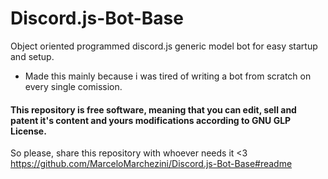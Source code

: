 # Discord.js-Bot-Base
Object oriented programmed discord.js generic model bot for easy startup and setup.

- Made this mainly because i was tired of writing a bot from scratch on every single comission.

#### This repository is **free software**, meaning that you can edit, sell and patent it's content and yours modifications according to **GNU GLP License**.

So please, share this repository with whoever needs it <3
https://github.com/MarceloMarchezini/Discord.js-Bot-Base#readme
